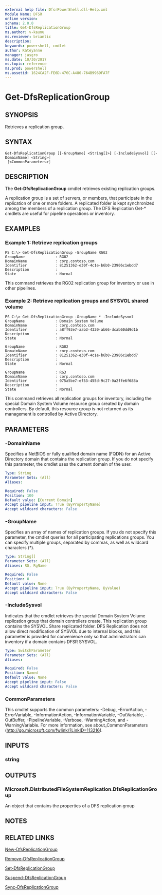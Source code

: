 ```yaml
---
external help file: DfsrPowerShell.dll-Help.xml
Module Name: DFSR
online version: 
schema: 2.0.0
title: Get-DfsReplicationGroup
ms.author: v-kaunu
ms.reviewer: brianlic
description: 
keywords: powershell, cmdlet
author: Kateyanne
manager: jasgro
ms.date: 10/30/2017
ms.topic: reference
ms.prod: powershell
ms.assetid: 1624CA2F-FE6D-476C-A480-764B9969FA7F
---
```


# Get-DfsReplicationGroup

## SYNOPSIS
Retrieves a replication group.

## SYNTAX

```
Get-DfsReplicationGroup [[-GroupName] <String[]>] [-IncludeSysvol] [[-DomainName] <String>]
 [<CommonParameters>]
```

## DESCRIPTION
The **Get-DfsReplicationGroup** cmdlet retrieves existing replication groups.

A replication group is a set of servers, or members, that participate in the replication of one or more folders.
A replicated folder is kept synchronized among the members of a replication group.
The DFS Replication Get-* cmdlets are useful for pipeline operations or inventory.

## EXAMPLES

### Example 1: Retrieve replication groups
```
PS C:\> Get-DfsReplicationGroup -GroupName RG02
GroupName              : RG02
DomainName             : corp.contoso.com
Identifier             : 81251362-e30f-4c1e-b6b0-23906c1ebdd7
Description            : 
State                  : Normal
```

This command retrieves the RG02 replication group for inventory or use in other pipelines.

### Example 2: Retrieve replication groups and SYSVOL shared volume
```
PS C:\> Get-DfsReplicationGroup -GroupName * -IncludeSysvol
GroupName              : Domain System Volume
DomainName             : corp.contoso.com
Identifier             : a8ff93e7-aab3-4330-ab66-dcab60dd9d1b
Description            : 
State                  : Normal 

GroupName              : RG02
DomainName             : corp.contoso.com
Identifier             : 81251362-e30f-4c1e-b6b0-23906c1ebdd7
Description            : 
State                  : Normal 

GroupName              : RG3
DomainName             : corp.contoso.com
Identifier             : 075a5be7-ef53-455d-9c27-0a2ffe6f688a
Description            : 
State                  : Normal
```

This command retrieves all replication groups for inventory, including the special Domain System Volume resource group created by domain controllers.
By default, this resource group is not returned as its management is controlled by Active Directory.

## PARAMETERS

### -DomainName
Specifies a NetBIOS or fully qualified domain name (FQDN) for an Active Directory domain that contains the replication group.
If you do not specify this parameter, the cmdlet uses the current domain of the user.

```yaml
Type: String
Parameter Sets: (All)
Aliases: 

Required: False
Position: 100
Default value: [Current Domain]
Accept pipeline input: True (ByPropertyName)
Accept wildcard characters: False
```

### -GroupName
Specifies an array of names of replication groups.
If you do not specify this parameter, the cmdlet queries for all participating replications groups.
You can specify multiple groups, separated by commas, as well as wildcard characters (*).

```yaml
Type: String[]
Parameter Sets: (All)
Aliases: RG, RgName

Required: False
Position: 0
Default value: None
Accept pipeline input: True (ByPropertyName, ByValue)
Accept wildcard characters: False
```

### -IncludeSysvol
Indicates that the cmdlet retrieves the special Domain System Volume replication group that domain controllers create.
This replication group contains the SYSVOL Share replicated folder.
DFS Replication does not allow direct modification of SYSVOL due to internal blocks, and this parameter is provided for convenience only so that administrators can inventory if a domain contains DFSR SYSVOL.

```yaml
Type: SwitchParameter
Parameter Sets: (All)
Aliases: 

Required: False
Position: Named
Default value: None
Accept pipeline input: False
Accept wildcard characters: False
```

### CommonParameters
This cmdlet supports the common parameters: -Debug, -ErrorAction, -ErrorVariable, -InformationAction, -InformationVariable, -OutVariable, -OutBuffer, -PipelineVariable, -Verbose, -WarningAction, and -WarningVariable. For more information, see about_CommonParameters (http://go.microsoft.com/fwlink/?LinkID=113216).

## INPUTS

### string

## OUTPUTS

### Microsoft.DistributedFileSystemReplication.DfsReplicationGroup
An object that contains the properties of a DFS replication group

## NOTES

## RELATED LINKS

[New-DfsReplicationGroup](./New-DfsReplicationGroup.md)

[Remove-DfsReplicationGroup](./Remove-DfsReplicationGroup.md)

[Set-DfsReplicationGroup](./Set-DfsReplicationGroup.md)

[Suspend-DfsReplicationGroup](./Suspend-DfsReplicationGroup.md)

[Sync-DfsReplicationGroup](./Sync-DfsReplicationGroup.md)

